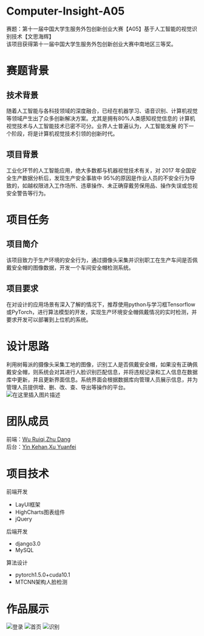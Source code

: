 # Computer-Insight-A05
赛题：第十一届中国大学生服务外包创新创业大赛【A05】基于人工智能的视觉识别技术【文思海辉】  
该项目获得第十一届中国大学生服务外包创新创业大赛中南地区三等奖。
# 赛题背景
## 技术背景
随着人工智能与各科技领域的深度融合，已经在机器学习、语音识别、计算机视觉等领域产生出了众多创新解决方案。尤其是拥有80%人类感知视觉信息的 计算机视觉技术与人工智能技术已密不可分。业界人士普遍认为，人工智能发展 的下一个阶段，将是计算机视觉技术引领的创新时代。
## 项目背景
工业化环节的人工智能应用，绝大多数都与机器视觉技术有关，对 2017 年全国安全生产数据分析后，发现生产安全事故中 95%的原因是作业人员的不安全行为导致的，如越权限进入工作场所、违章操作、未正确穿戴劳保用品、操作失误或忽视安全警告等行为。

# 项目任务
## 项目简介
该项目致力于生产环境的安全行为，通过摄像头采集并识别职工在生产车间是否佩戴安全帽的图像数据，开发一个车间安全帽检测系统。
## 项目要求
在对设计的应用场景有深入了解的情况下，推荐使用python与学习框Tensorflow或PyTorch，进行算法模型的开发，实现生产环境安全帽佩戴情况的实时检测，并要求开发可以部署到上位机的系统。 
# 设计思路
利用树莓派的摄像头采集工地的图像，识别工人是否佩戴安全帽，如果没有正确佩戴安全帽，则系统会对其进行人脸识别匹配信息，并将违规记录和工人信息在数据库中更新，并且更新界面信息。系统界面会根据数据库向管理人员展示信息，并为管理人员提供增、删、改、查、导出等操作的平台。  
![在这里插入图片描述](https://img-blog.csdnimg.cn/20210518195437526.png)
# 团队成员
前端：[Wu Ruiqi](https://github.com/a1050562365),[Zhu Dang](https://github.com/zd6454)  
后台：[Yin Kehan](https://github.com/khannb),[Xu Yuanfei](https://github.com/XuYuanFei01)  

# 项目技术
前端开发
- LayUI框架
- HighCharts图表组件
- jQuery

后端开发
- django3.0
- MySQL

算法设计
- pytorch1.5.0+cuda10.1
- MTCNN架构人脸检测

# 作品展示
![登录](https://img-blog.csdnimg.cn/20210518200154448.png)
![首页](https://img-blog.csdnimg.cn/20210518200126744.png)
![识别](https://img-blog.csdnimg.cn/20210518200231110.png)
